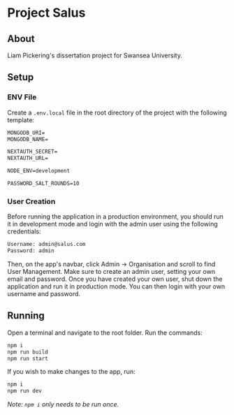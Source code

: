 # Project Salus

## About

Liam Pickering's dissertation project for Swansea University.

## Setup

### ENV File

Create a `.env.local` file in the root directory of the project with the following template:

```txt
MONGODB_URI=
MONGODB_NAME=

NEXTAUTH_SECRET=
NEXTAUTH_URL=

NODE_ENV=development

PASSWORD_SALT_ROUNDS=10
```

### User Creation

Before running the application in a production environment, you should run it in development mode and login with the admin user using the following credentials:

```txt
Username: admin@salus.com
Password: admin
```

Then, on the app's navbar, click Admin -> Organisation and scroll to find User Management. Make sure to create an admin user, setting your own email and password.
Once you have created your own user, shut down the application and run it in production mode. You can then login with your own username and password.

## Running

Open a terminal and navigate to the root folder.
Run the commands:

```sh
npm i
npm run build
npm run start
```

If you wish to make changes to the app, run:

```sh
npm i
npm run dev
```

*Note: `npm i` only needs to be run once.*
